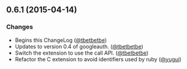 ## 0.6.1 (2015-04-14)

### Changes

- Begins this ChangeLog ([@tbetbetbe][])
- Updates to version 0.4 of googleauth. ([@tbetbetbe][])
- Switch the extension to use the call API. ([@tbetbetbe][])
- Refactor the C extension to avoid identifiers used by ruby ([@yugui][])

[@tbetbetbe]: https://github.com/tbetbetbe
[@yugui]: https://github.com/yugui
